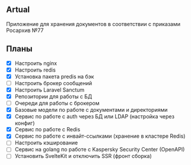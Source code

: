 ## Artual
Приложение для хранения документов в соответствии с приказами Росархив №77

## Планы
- [x] Настроить nginx
- [x] Настроить redis
- [x] Установка пакета predis на бэк
- [ ] Настроить брокер сообщений
- [x] Настроить Laravel Sanctum
- [x] Репозитории для работы с БД
- [ ] Очереди для работы с брокером
- [x] Базовые модели по работе с документами и директориями
- [x] Сервис по работе с auth через БД или LDAP (настройка через конфиг)
- [x] Сервис по работе с Redis
- [x] Сервис по работе с инвайт-ссылками (хранение в кластере Redis)
- [ ] Настроить кэширование
- [ ] Сервис на golang по работе с Kaspersky Security Center (OpenAPI)
- [ ] Установить SvelteKit и отключить SSR (фронт сборка)